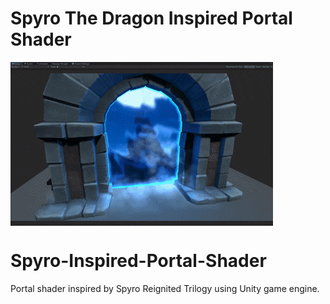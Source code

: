# Spyro The Dragon Inspired Portal Shader

<img align="center" src="Resources/Images/readme-header.gif"/>


# Spyro-Inspired-Portal-Shader
 Portal shader inspired by Spyro Reignited Trilogy using Unity game engine.
